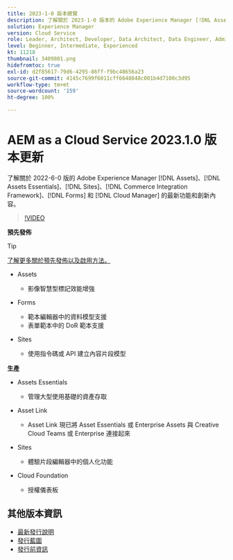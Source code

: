 ```yaml
---
title: 2023-1-0 版本總覽
description: 了解關於 2023-1-0 版本的 Adobe Experience Manager [!DNL Assets Essentials], [!DNL Sites], [!DNL Screens], [!DNL Forms] 和 [!DNL Cloud Foundation] 的最新功能和創新
solution: Experience Manager
version: Cloud Service
role: Leader, Architect, Developer, Data Architect, Data Engineer, Admin, User
level: Beginner, Intermediate, Experienced
kt: 11218
thumbnail: 3409801.png
hidefromtoc: true
exl-id: d2f85617-79d6-4295-86ff-f9bc48656a23
source-git-commit: 4145c7699f6011cff6648848c001b4d7108c3d95
workflow-type: tm+mt
source-wordcount: '159'
ht-degree: 100%

---
```


# AEM as a Cloud Service 2023.1.0 版本更新

了解關於 2022-6-0 版的 Adobe Experience Manager [!DNL Assets]、[!DNL Assets Essentials]、[!DNL Sites]、[!DNL Commerce Integration Framework]、[!DNL Forms] 和 [!DNL Cloud Manager] 的最新功能和創新內容。

>[!VIDEO](https://video.tv.adobe.com/v/3409801/?quality=12&learn=on)

**預先發佈**

>[!TIP]
>
>[了解更多關於預先發佈以及啟用方法。](https://experienceleague.adobe.com/docs/experience-manager-cloud-service/content/release-notes/prerelease.html?lang=zh-Hant)

* Assets
   * 影像智慧型標記效能增強

* Forms
   * 範本編輯器中的資料模型支援
   * 表單範本中的 DoR 範本支援

* Sites
   * 使用指令碼或 API 建立內容片段模型

**生產**

* Assets Essentials
   * 管理大型使用基礎的資產存取

* Asset Link
   * Asset Link 現已將 Asset Essentials 或 Enterprise Assets 與 Creative Cloud Teams 或 Enterprise 連接起來

* Sites
   * 體驗片段編輯器中的個人化功能

* Cloud Foundation
   * 授權儀表板

<!--- Have questions about the release?  Discuss the release in [Experience League Communities](https://adobe.ly/3paYDAo) --->

## 其他版本資訊

* [最新發行說明](https://experienceleague.adobe.com/docs/experience-manager-cloud-service/content/release-notes/home.html?lang=zh-Hant)
* [發行藍圖](https://experienceleague.adobe.com/docs/experience-manager-release-information/aem-release-updates/update-releases-roadmap.html?lang=zh-Hant)
* [發行前資訊](https://experienceleague.adobe.com/docs/experience-manager-cloud-service/content/release-notes/prerelease.html?lang=zh-Hant)
